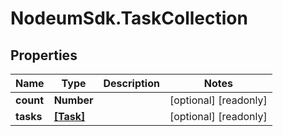 # NodeumSdk.TaskCollection

## Properties

Name | Type | Description | Notes
------------ | ------------- | ------------- | -------------
**count** | **Number** |  | [optional] [readonly] 
**tasks** | [**[Task]**](Task.md) |  | [optional] [readonly] 


